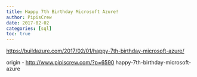 ```yaml
---
title: Happy 7th Birthday Microsoft Azure!
author: PipisCrew
date: 2017-02-02
categories: [sql]
toc: true
---
```


https://buildazure.com/2017/02/01/happy-7th-birthday-microsoft-azure/

origin - http://www.pipiscrew.com/?p=6590 happy-7th-birthday-microsoft-azure